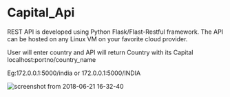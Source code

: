 # Capital_Api


REST API is developed using Python Flask/Flast-Restful framework. The API can be hosted on any Linux VM on your favorite cloud provider.

User will enter country and API will return Country with its Capital
localhost:portno/country_name

Eg:172.0.0.1:5000/india or 172.0.0.1:5000/INDIA

![screenshot from 2018-06-21 16-32-40](https://user-images.githubusercontent.com/21191013/41716154-242a0084-7573-11e8-9fc0-3627b5a86d83.png)
